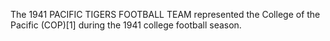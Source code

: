 The 1941 PACIFIC TIGERS FOOTBALL TEAM represented the College of the Pacific (COP)[1] during the 1941 college football season.
